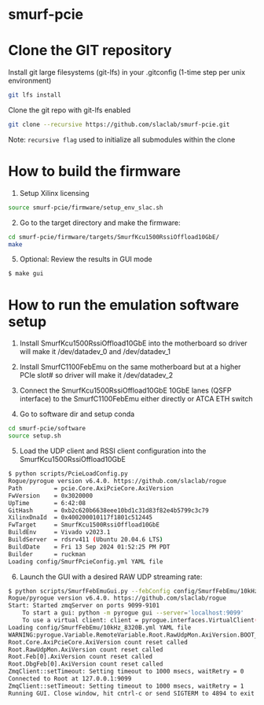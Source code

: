 # smurf-pcie

<!--- ######################################################## -->

# Clone the GIT repository

Install git large filesystems (git-lfs) in your .gitconfig (1-time step per unix environment)
```bash
git lfs install
```
Clone the git repo with git-lfs enabled
```bash
git clone --recursive https://github.com/slaclab/smurf-pcie.git
```

Note: `recursive flag` used to initialize all submodules within the clone

<!--- ######################################################## -->

# How to build the firmware

1) Setup Xilinx licensing
```bash
source smurf-pcie/firmware/setup_env_slac.sh
```

2) Go to the target directory and make the firmware:
```bash
cd smurf-pcie/firmware/targets/SmurfKcu1500RssiOffload10GbE/
make
```

5) Optional: Review the results in GUI mode
```
$ make gui
```

<!--- ######################################################## -->

# How to run the emulation software setup

1) Install SmurfKcu1500RssiOffload10GbE into the motherboard so driver will make it /dev/datadev_0 and /dev/datadev_1 

2) Install SmurfC1100FebEmu on the same motherboard but at a higher PCIe slot# so driver will make it  /dev/datadev_2

3) Connect the SmurfKcu1500RssiOffload10GbE 10GbE lanes (QSFP interface) to the SmurfC1100FebEmu either directly or ATCA ETH switch

4) Go to software dir and setup conda
```bash
cd smurf-pcie/software
source setup.sh
```

5) Load the UDP client and RSSI client configuration into the SmurfKcu1500RssiOffload10GbE
```bash
$ python scripts/PcieLoadConfig.py
Rogue/pyrogue version v6.4.0. https://github.com/slaclab/rogue
Path         = pcie.Core.AxiPcieCore.AxiVersion
FwVersion    = 0x3020000
UpTime       = 6:42:08
GitHash      = 0xb2c620b6638eee10bd1c31d83f82e4b5799c3c79
XilinxDnaId  = 0x400200010117f1801c512445
FwTarget     = SmurfKcu1500RssiOffload10GbE
BuildEnv     = Vivado v2023.1
BuildServer  = rdsrv411 (Ubuntu 20.04.6 LTS)
BuildDate    = Fri 13 Sep 2024 01:52:25 PM PDT
Builder      = ruckman
Loading config/SmurfPcieConfig.yml YAML file
```

6) Launch the GUI with a desired RAW UDP streaming rate:
```bash
$ python scripts/SmurfFebEmuGui.py --febConfig config/SmurfFebEmu/10kHz_8320B.yml
Rogue/pyrogue version v6.4.0. https://github.com/slaclab/rogue
Start: Started zmqServer on ports 9099-9101
    To start a gui: python -m pyrogue gui --server='localhost:9099'
    To use a virtual client: client = pyrogue.interfaces.VirtualClient(addr='localhost', port=9099)
Loading config/SmurfFebEmu/10kHz_8320B.yml YAML file
WARNING:pyrogue.Variable.RemoteVariable.Root.RawUdpMon.AxiVersion.BOOT_PROM_G:Invalid enum value 4294967295 in variable 'Root.RawUdpMon.AxiVersion.BOOT_PROM_G'
Root.Core.AxiPcieCore.AxiVersion count reset called
Root.RawUdpMon.AxiVersion count reset called
Root.Feb[0].AxiVersion count reset called
Root.DbgFeb[0].AxiVersion count reset called
ZmqClient::setTimeout: Setting timeout to 1000 msecs, waitRetry = 0
Connected to Root at 127.0.0.1:9099
ZmqClient::setTimeout: Setting timeout to 1000 msecs, waitRetry = 1
Running GUI. Close window, hit cntrl-c or send SIGTERM to 4894 to exit.
```

<!--- ######################################################## -->
